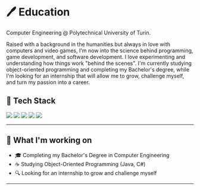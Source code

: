 <h1 align="left">🖊 Education</h1>

<p align=left>
Computer Engineering @ Polytechnical University of Turin.

Raised with a background in the humanities but always in love with computers and video games, I'm now into the science behind programming, game development, and software development. I love experimenting and understanding how things work "behind the scenes". I'm currently studying object-oriented programming and completing my Bachelor's degree, while I'm looking for an internship that will allow me to grow, challenge myself, and turn my passion into a career.
</p>

## 🧰 Tech Stack

<p align="left">
  <img src="https://img.shields.io/badge/Python-3776AB?style=for-the-badge&logo=python&logoColor=white"/>
  <img src="https://img.shields.io/badge/C-00599C?style=for-the-badge&logo=c&logoColor=white"/>
  <img src="https://img.shields.io/badge/Java-007396?style=for-the-badge&logo=openjdk&logoColor=white"/>
  <img src="https://img.shields.io/badge/Git-F05032?style=for-the-badge&logo=git&logoColor=white"/>
  <img src="https://img.shields.io/badge/Docker-2496ED?style=for-the-badge&logo=docker&logoColor=white"/>
</p>

---

## 📌 What I'm working on
- 🎓 Completing my Bachelor's Degree in Computer Engineering  
- ☕ Studying Object-Oriented Programming (Java, C#)  
- 🔍 Looking for an internship to grow and challenge myself  

---
